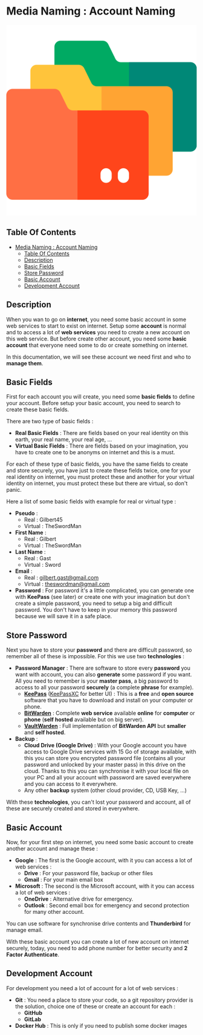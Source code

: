 # Media Naming : Account Naming

![Icon](../icon.png)

## Table Of Contents

- [Media Naming : Account Naming](#media-naming--account-naming)
  - [Table Of Contents](#table-of-contents)
  - [Description](#description)
  - [Basic Fields](#basic-fields)
  - [Store Password](#store-password)
  - [Basic Account](#basic-account)
  - [Development Account](#development-account)

## Description

When you wan to go on **internet**, you need some basic account in some web services to start to exist on internet. Setup some **account** is normal and to access a lot of **web services** you need to create a new account on this web service. But before create other account, you need some **basic account** that everyone need some to do or create something on internet.

In this documentation, we will see these account we need first and who to **manage them**.

## Basic Fields

First for each account you will create, you need some **basic fields** to define your account. Before setup your basic account, you need to search to create these basic fields.

There are two type of basic fields :

- **Real Basic Fields** : There are fields based on your real identity on this earth, your real name, your real age, ...
- **Virtual Basic Fields** : There are fields based on your imagination, you have to create one to be anonyms on internet and this is a must.

For each of these type of basic fields, you have the same fields to create and store securely, you have just to create these fields twice, one for your real identity on internet, you must protect these and another for your virtual identity on internet, you must protect these but there are virtual, so don't panic.

Here a list of some basic fields with example for real or virtual type :

- **Pseudo** :
  - Real : Gilbert45
  - Virtual : TheSwordMan
- **First Name** :
  - Real : Gilbert
  - Virtual : TheSwordMan
- **Last Name** :
  - Real : Gast
  - Virtual : Sword
- **Email** :
  - Real : gilbert.gast@gmail.com
  - Virtual : theswordman@gmail.com
- **Password** : For password it's a little complicated, you can generate one with **KeePass** (see later) or create one with your imagination but don't create a simple password, you need to setup a big and difficult password. You don't have to keep in your memory this password because we will save it in a safe place.

## Store Password

Next you have to store your **password** and there are difficult password, so remember all of these is impossible. For this we use two **technologies** :

- **Password Manager** : There are software to store every **password** you want with account, you can also **generate** some password if you want. All you need to remember is your **master pass**, a big password to access to all your password **securely** (a complete **phrase** for example).
  - [**KeePass**](https://keepass.info/) ([KeePassXC](https://keepassxc.org/) for better UI) : This is a **free** and **open source** software that you have to download and install on your computer or phone.
  - [**BitWarden**](https://bitwarden.com/) : Complete **web service** available **online** for **computer** or **phone** (**self hosted** available but on big server).
  - [**VaultWarden**](https://github.com/dani-garcia/vaultwarden) : Full implementation of **BitWarden API** but **smaller** and **self hosted**.
- **Backup** :
  - **Cloud Drive (Google Drive)** : With your Google account you have access to Google Drive services with 15 Go of storage available, with this you can store you encrypted password file (contains all your password and unlocked by your master pass) in this drive on the cloud. Thanks to this you can synchronise it with your local file on your PC and all your account with password are saved everywhere and you can access to it everywhere.
  - Any other **backup** system (other cloud provider, CD, USB Key, ...)

With these **technologies**, you can't lost your password and account, all of these are securely created and stored in everywhere.

## Basic Account

Now, for your first step on internet, you need some basic account to create another account and manage these :

- **Google** : The first is the Google account, with it you can access a lot of web services :
  - **Drive** : For your password file, backup or other files
  - **Gmail** : For your main email box
- **Microsoft** : The second is the Microsoft account, with it you can access a lot of web services :
  - **OneDrive** : Alternative drive for emergency.
  - **Outlook** : Second email box for emergency and second protection for many other account.

You can use software for synchronise drive contents and **Thunderbird** for manage email.

With these basic account you can create a lot of new account on internet securely, today, you need to add phone number for better security and **2 Factor Authenticate**.

## Development Account

For development you need a lot of account for a lot of web services :

- **Git** : You need a place to store your code, so a git repository provider is the solution, choice one of these or create an account for each :
  - **GitHub**
  - **GitLab**
- **Docker Hub** : This is only if you need to publish some docker images

